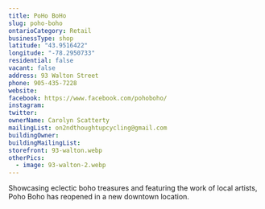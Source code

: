 ```yaml
---
title: PoHo BoHo
slug: poho-boho
ontarioCategory: Retail
businessType: shop
latitude: "43.9516422"
longitude: "-78.2950733"
residential: false
vacant: false
address: 93 Walton Street
phone: 905-435-7228
website:
facebook: https://www.facebook.com/pohoboho/
instagram:
twitter:
ownerName: Carolyn Scatterty
mailingList: on2ndthoughtupcycling@gmail.com
buildingOwner:
buildingMailingList:
storefront: 93-walton.webp
otherPics:
  - image: 93-walton-2.webp
---
```


Showcasing eclectic boho treasures and featuring the work of local artists, Poho Boho has reopened in a new downtown
location.
